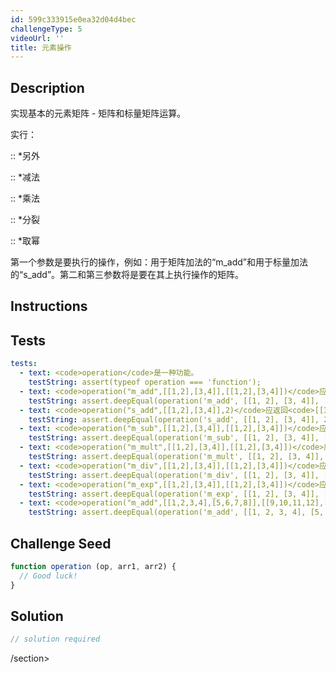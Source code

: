 ```yaml
---
id: 599c333915e0ea32d04d4bec
challengeType: 5
videoUrl: ''
title: 元素操作
---
```


## Description
<section id="description"><p>实现基本的元素矩阵 - 矩阵和标量矩阵运算。 </p><p>实行： </p><p> :: *另外</p><p> :: *减法</p><p> :: *乘法</p><p> :: *分裂</p><p> :: *取幂</p><p>第一个参数是要执行的操作，例如：用于矩阵加法的“m_add”和用于标量加法的“s_add”。第二和第三参数将是要在其上执行操作的矩阵。 </p></section>

## Instructions
<section id="instructions">
</section>

## Tests
<section id='tests'>

```yml
tests:
  - text: <code>operation</code>是一种功能。
    testString: assert(typeof operation === 'function');
  - text: <code>operation("m_add",[[1,2],[3,4]],[[1,2],[3,4]])</code>应返回<code>[[2,4],[6,8]]</code> 。
    testString: assert.deepEqual(operation('m_add', [[1, 2], [3, 4]], [[1, 2], [3, 4]]), [[2, 4], [6, 8]]);
  - text: <code>operation("s_add",[[1,2],[3,4]],2)</code>应返回<code>[[3,4],[5,6]]</code> 。
    testString: assert.deepEqual(operation('s_add', [[1, 2], [3, 4]], 2), [[3, 4], [5, 6]]);
  - text: <code>operation("m_sub",[[1,2],[3,4]],[[1,2],[3,4]])</code>应返回<code>[[0,0],[0,0]]</code> 。
    testString: assert.deepEqual(operation('m_sub', [[1, 2], [3, 4]], [[1, 2], [3, 4]]), [[0, 0], [0, 0]]);
  - text: <code>operation("m_mult",[[1,2],[3,4]],[[1,2],[3,4]])</code>应该返回<code>[[1,4],[9,16]]</code> 。
    testString: assert.deepEqual(operation('m_mult', [[1, 2], [3, 4]], [[1, 2], [3, 4]]), [[1, 4], [9, 16]]);
  - text: <code>operation("m_div",[[1,2],[3,4]],[[1,2],[3,4]])</code>应返回<code>[[1,1],[1,1]]</code> 。
    testString: assert.deepEqual(operation('m_div', [[1, 2], [3, 4]], [[1, 2], [3, 4]]), [[1, 1], [1, 1]]);
  - text: <code>operation("m_exp",[[1,2],[3,4]],[[1,2],[3,4]])</code>应返回<code>[[1,4],[27,256]]</code> 。
    testString: assert.deepEqual(operation('m_exp', [[1, 2], [3, 4]], [[1, 2], [3, 4]]), [[1, 4], [27, 256]]);
  - text: <code>operation("m_add",[[1,2,3,4],[5,6,7,8]],[[9,10,11,12],[13,14,15,16]])</code>应该返回<code>[[10,12,14,16],[18,20,22,24]]</code> 。
    testString: assert.deepEqual(operation('m_add', [[1, 2, 3, 4], [5, 6, 7, 8]], [[9, 10, 11, 12], [13, 14, 15, 16]]), [[10, 12, 14, 16], [18, 20, 22, 24]]);

```

</section>

## Challenge Seed
<section id='challengeSeed'>

<div id='js-seed'>

```js
function operation (op, arr1, arr2) {
  // Good luck!
}

```

</div>



</section>

## Solution
<section id='solution'>

```js
// solution required
```

/section>
